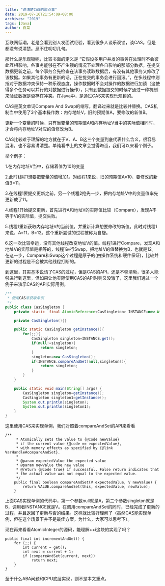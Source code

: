 ```yaml
---
title: "讲清楚CAS的那点事"
date: 2019-07-16T21:54:09+08:00
archives: "2019"
tags: [Java]
author: 白菜
---
```


互联网低潮，老是会看到别人发面试经验，看到很多人谈乐观锁，谈CAS，但是都没有说清楚。忍不住叨叨几句。

那什么是乐观锁呢，比较书面的定义是 “它假设多用户并发的事务在处理时不会彼此互相影响，各事务能够在不产生锁的情况下处理各自影响的那部分数据。在提交数据更新之前，每个事务会先检查在该事务读取数据后，有没有其他事务又修改了该数据。如果其他事务有更新的话，正在提交的事务会进行回滚。”，在多线程中则指对于数据冲突保持一种乐观态度，操作数据时不会对操作的数据进行加锁（这使得多个任务可以并行的对数据进行操作），只有到数据提交的时候才通过一种机制来验证数据是否存在冲突。在Java中，是通过CAS来实现乐观锁的。

CAS是英文单词Compare And Swap的缩写，翻译过来就是比较并替换。CAS机制当中使用了3个基本操作数：内存地址V，旧的预期值A，要修改的新值B。

更新一个变量的时候，只有当变量的预期值A和内存地址V当中的实际值相同时，才会将内存地址V对应的值修改为B。

CAS比较难于理解的地方就在于V、A、B这三个变量到底代表什么含义，很容易混淆，也不容易讲清楚。单纯看书上的文章会觉得晦涩，我们可以来看个例子。

举个例子：

1.在内存地址V当中，存储着值为10的变量

2.此时线程1想要把变量的值增加1。对线程1来说，旧的预期值A=10，要修改的新值B=11。

3.在线程1要提交更新之前，另一个线程2抢先一步，把内存地址V中的变量值率先更新成了11。

4.线程1开始提交更新，首先进行A和地址V的实际值比较（Compare），发现A不等于V的实际值，提交失败。

5.线程1重新获取内存地址V的当前值，并重新计算想要修改的新值。此时对线程1来说，A=11，B=12。这个重新尝试的过程被称为自旋。

6.这一次比较幸运，没有其他线程改变地址V的值。线程1进行Compare，发现A和地址V的实际值是相等的，线程1进行Swap，把地址V的值替换为B，也就是12。在这一步，Compare和Swap这个过程是原子的(由操作系统和硬件保证)，比较并更新的过程是不会被其他线程打断的。

到这里，其实基本说请了CAS的过程，但是CAS的API，还是不够清晰，很多人能够进行到这里，但如果让他实际使用CAS的API时则又没辙了，这里我们通过一个例子来演示CAS的API实际用例。

```java
/**
 * 使用CAS来获取单例
 */
public class CasSingleton {
    private static  final AtomicReference<CasSingleton> INSTANCE=new AtomicReference<>();

    private CasSingleton(){}

    public static CasSingleton getInstance(){
        for(;;){
            CasSingleton singleton=INSTANCE.get();
            if(null!=singleton){
                return singleton;
            }
            singleton=new CasSingleton();
            if(INSTANCE.compareAndSet(null,singleton)){
                return singleton;
            }
        }
    }

    public static void main(String[] args) {
        CasSingleton singleton=getInstance();
        CasSingleton singleton1=getInstance();
        System.out.println(singleton);
        System.out.println(singleton1);
    }
}
```

这里使用CAS来实现单例，我们对照着compareAndSet的API来看看

```
/**
     * Atomically sets the value to {@code newValue}
     * if the current value {@code == expectedValue},
     * with memory effects as specified by {@link VarHandle#compareAndSet}.
     *
     * @param expectedValue the expected value
     * @param newValue the new value
     * @return {@code true} if successful. False return indicates that
     * the actual value was not equal to the expected value.
     */
    public final boolean compareAndSet(V expectedValue, V newValue) {
        return VALUE.compareAndSet(this, expectedValue, newValue);
    }
```

上面CAS实现单例的代码中，第一个参数null就是A，第二个参数singleton就是B，调用者INSTANCE就是V。在调用compareAndSet的同时，已经完成了更新的过程，并且返回了更新与否的结果。这样就比较好理解了（虽然CAS能实现单例，但在这个场景下并不是最佳方案，为什么，大家可以思考下）。

现在再来看看AtomicInteger的源码，能理解++i这块的实现了吗？

```
public final int incrementAndGet() {
    for (;;) {
        int current = get();
        int next = current + 1;
        if (compareAndSet(current, next))
            return next;
    }
}
```

至于什么ABA问题和CPU底层实现，则不是本文重点。